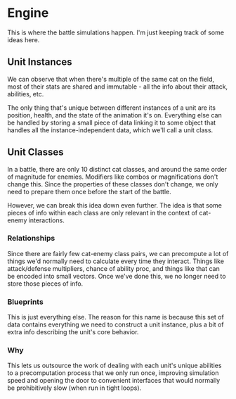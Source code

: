 # Engine
This is where the battle simulations happen. I'm just keeping track of some ideas here.

## Unit Instances
We can observe that when there's multiple of the same cat on the field, most of their stats are shared and immutable - all the info about their attack, abilities, etc.

The only thing that's unique between different instances of a unit are its position, health, and the state of the animation it's on.
Everything else can be handled by storing a small piece of data linking it to some object that handles all the instance-independent data, which we'll call a unit class.

## Unit Classes
In a battle, there are only 10 distinct cat classes, and around the same order of magnitude for enemies. Modifiers like combos or magnifications don't change this.
Since the properties of these classes don't change, we only need to prepare them once before the start of the battle.  

However, we can break this idea down even further. The idea is that some pieces of info within each class are only relevant in the context of cat-enemy interactions.

### Relationships
Since there are fairly few cat-enemy class pairs, we can precompute a lot of things we'd normally need to calculate every time they interact.
Things like attack/defense multipliers, chance of ability proc, and things like that can be encoded into small vectors.
Once we've done this, we no longer need to store those pieces of info.

### Blueprints
This is just everything else. The reason for this name is because this set of data contains everything we need to construct a unit instance, plus a bit of extra info describing the unit's core behavior.

### Why
This lets us outsource the work of dealing with each unit's unique abilities to a precomputation process that we only run once, improving simulation speed and opening the door to convenient interfaces that would normally be prohibitively slow (when run in tight loops).
